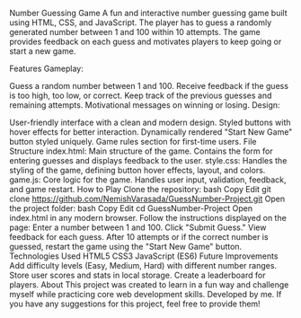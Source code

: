 Number Guessing Game
A fun and interactive number guessing game built using HTML, CSS, and JavaScript. The player has to guess a randomly generated number between 1 and 100 within 10 attempts. The game provides feedback on each guess and motivates players to keep going or start a new game.

Features
Gameplay:

Guess a random number between 1 and 100.
Receive feedback if the guess is too high, too low, or correct.
Keep track of the previous guesses and remaining attempts.
Motivational messages on winning or losing.
Design:

User-friendly interface with a clean and modern design.
Styled buttons with hover effects for better interaction.
Dynamically rendered "Start New Game" button styled uniquely.
Game rules section for first-time users.
File Structure
index.html: Main structure of the game. Contains the form for entering guesses and displays feedback to the user.
style.css: Handles the styling of the game, defining button hover effects, layout, and colors.
game.js: Core logic for the game. Handles user input, validation, feedback, and game restart.
How to Play
Clone the repository:
bash
Copy
Edit
git clone https://github.com/NemishVarasada/GuessNumber-Project.git
Open the project folder:
bash
Copy
Edit
cd GuessNumber-Project
Open index.html in any modern browser.
Follow the instructions displayed on the page:
Enter a number between 1 and 100.
Click "Submit Guess."
View feedback for each guess.
After 10 attempts or if the correct number is guessed, restart the game using the "Start New Game" button.
Technologies Used
HTML5
CSS3
JavaScript (ES6)
Future Improvements
Add difficulty levels (Easy, Medium, Hard) with different number ranges.
Store user scores and stats in local storage.
Create a leaderboard for players.
About
This project was created to learn in a fun way and challenge myself while practicing core web development skills. Developed by me. If you have any suggestions for this project, feel free to provide them!
